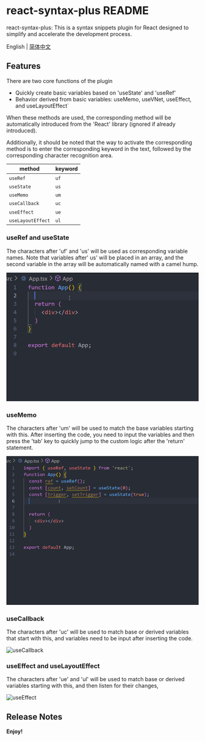 # react-syntax-plus README

react-syntax-plus: This is a syntax snippets plugin for React designed to simplify and accelerate the development process.

English | [简体中文](https://juejin.cn/spost/7409185886300569641)

## Features

There are two core functions of the plugin

- Quickly create basic variables based on 'useState' and 'useRef'
- Behavior derived from basic variables: useMemo, useVNet, useEffect, and useLayoutEffect`

When these methods are used, the corresponding method will be automatically introduced from the 'React' library (ignored if already introduced).

Additionally, it should be noted that the way to activate the corresponding method is to enter the corresponding keyword in the text, followed by the corresponding character recognition area.

| method            | keyword |
| ----------------- | ------- |
| `useRef`          | `uf`    |
| `useState`        | `us`    |
| `useMemo`         | `um`    |
| `useCallback`     | `uc`    |
| `useEffect`       | `ue`    |
| `useLayoutEffect` | `ul`    |

### useRef and useState

The characters after 'uf' and 'us' will be used as corresponding variable names. Note that variables after' us' will be placed in an array, and the second variable in the array will be automatically named with a camel hump.

![useState](https://github.com/mmdctjj/react-syntax-plus/blob/master/images/ustate.gif?raw=true)

### useMemo

The characters after 'um' will be used to match the base variables starting with this. After inserting the code, you need to input the variables and then press the 'tab' key to quickly jump to the custom logic after the 'return' statement.

![useMemo](https://github.com/mmdctjj/react-syntax-plus/blob/master/images/useMemo.gif?raw=true)

### useCallback

The characters after 'uc' will be used to match base or derived variables that start with this, and variables need to be input after inserting the code.

![useCallback](https://github.com/mmdctjj/react-syntax-plus/blob/master/images/useCallback.gif?raw=true)

### useEffect and useLayoutEffect

The characters after 'ue' and 'ul' will be used to match base or derived variables starting with this, and then listen for their changes,

![useEffect](https://github.com/mmdctjj/react-syntax-plus/blob/master/images/useEffect.gif?raw=true)

## Release Notes

**Enjoy!**
